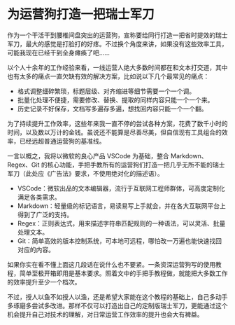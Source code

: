 # 为运营狗打造一把瑞士军刀

作为一个干活干到腰椎间盘突出的运营狗，宣称要给同行打造一把省时提效的瑞士军刀，最大的感觉是打脸打的好疼。不过换个角度来讲，如果没有这些效率工具，可能我现在已经干到全身瘫痪了吧……

以个人十余年的工作经验来看，一线运营人绝大多数时间都在和文本打交道，其中也有太多的痛点一直欠缺有效的解决方案，比如说以下几个最常见的痛点：

* 格式调整细碎繁琐，标题层级、对齐缩进等细节需要一个一个调。
* 批量化处理不便捷，需要修改、替换、提取的同样内容只能一个一个来。
* 历史记录不好保存，文档写多遍存多遍，想找回内容只能一个一个翻。

为了持续提升工作效率，这些年来我一直不停的尝试各种方案，花费了数千小时的时间，以及数以万计的金钱。虽说还不能算是尽善尽美，但自信现有工具组合的效率，已经远超普通运营狗的基准线。

一言以概之，我将以微软的良心产品 VSCode 为基础，整合 Markdown、Regex、Git 的核心功能，手把手教所有的运营狗们打造一把几乎无所不能的瑞士军刀（此处应《广告法》要求，不使用绝对化的描述语）。

* VSCode：微软出品的文本编辑器，流行于互联网工程师群体，可高度定制化满足各类需求。
* Markdown：轻量级的标记语言，易读易写上手就会，并在各大互联网平台上得到了广泛的支持。
* Regex：正则表达式，用来描述字符串匹配规则的一种语法，可以灵活、批量处理文本。
* Git：简单高效的版本控制系统，可本地可远程，哪怕改一万遍也能快速找回对应的内容。

如果你实在看不懂上面这几段话在说什么也不要紧。一条资深运营狗写的使用教程，简单至极开箱即用是基本要求。照着文中的手把手教程做，就能把大多数工作的效率提升至少一个档次。

不过，授人以鱼不如授人以渔，还是希望大家能在这个教程的基础上，自己多动手多琢磨多尝试多改进。那样不仅可以打造出自己的定制版瑞士军刀，更能通过这个机会提升自己对技术的理解，对日常运营工作效率的提升也会大有裨益。
